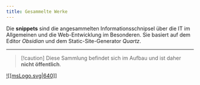 ```yaml
---
title: Gesammelte Werke
---
```

Die **snippets** sind die angesammelten Informationsschnipsel über die 
IT im Allgemeinen und die Web-Entwicklung im Besonderen. Sie basiert auf dem Editor *Obsidian* und dem Static-Site-Generator *Quartz*.


---
> [!caution] Diese Sammlung befindet sich im Aufbau und ist daher **nicht öffentlich**.

[![[msLogo.svg|640]]](https://quartz.jzhao.xyz/)


